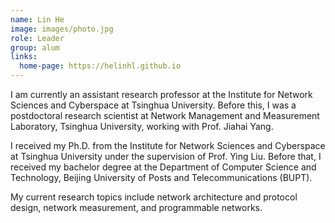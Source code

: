```yaml
---
name: Lin He
image: images/photo.jpg
role: Leader
group: alum
links:
  home-page: https://helinhl.github.io
---
```


I am currently an assistant research professor at the Institute for Network Sciences and Cyberspace at Tsinghua University. Before this, I was a postdoctoral research scientist at Network Management and Measurement Laboratory, Tsinghua University, working with Prof. Jiahai Yang.

I received my Ph.D. from the Institute for Network Sciences and Cyberspace at Tsinghua University under the supervision of Prof. Ying Liu. Before that, I received my bachelor degree at the Department of Computer Science and Technology, Beijing University of Posts and Telecommunications (BUPT).

My current research topics include network architecture and protocol design, network measurement, and programmable networks.